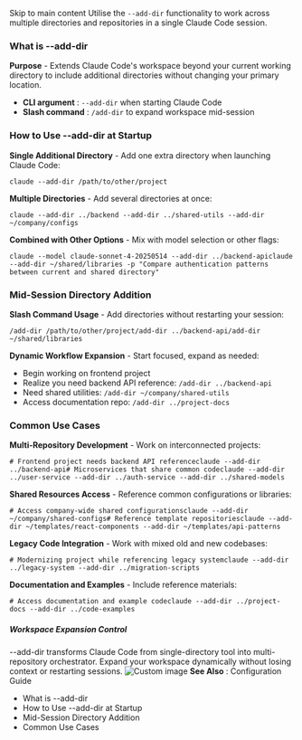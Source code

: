 Skip to main content
Utilise the `--add-dir` functionality to work across multiple directories and repositories in a single Claude Code session.
### What is --add-dir​
**Purpose** - Extends Claude Code's workspace beyond your current working directory to include additional directories without changing your primary location.
  * **CLI argument** : `--add-dir` when starting Claude Code
  * **Slash command** : `/add-dir` to expand workspace mid-session


### How to Use --add-dir at Startup​
**Single Additional Directory** - Add one extra directory when launching Claude Code:
```
claude --add-dir /path/to/other/project
```

**Multiple Directories** - Add several directories at once:
```
claude --add-dir ../backend --add-dir ../shared-utils --add-dir ~/company/configs
```

**Combined with Other Options** - Mix with model selection or other flags:
```
claude --model claude-sonnet-4-20250514 --add-dir ../backend-apiclaude --add-dir ~/shared/libraries -p "Compare authentication patterns between current and shared directory"
```

### Mid-Session Directory Addition​
**Slash Command Usage** - Add directories without restarting your session:
```
/add-dir /path/to/other/project/add-dir ../backend-api/add-dir ~/shared/libraries
```

**Dynamic Workflow Expansion** - Start focused, expand as needed:
  * Begin working on frontend project
  * Realize you need backend API reference: `/add-dir ../backend-api`
  * Need shared utilities: `/add-dir ~/company/shared-utils`
  * Access documentation repo: `/add-dir ../project-docs`


### Common Use Cases​
**Multi-Repository Development** - Work on interconnected projects:
```
# Frontend project needs backend API referenceclaude --add-dir ../backend-api# Microservices that share common codeclaude --add-dir ../user-service --add-dir ../auth-service --add-dir ../shared-models
```

**Shared Resources Access** - Reference common configurations or libraries:
```
# Access company-wide shared configurationsclaude --add-dir ~/company/shared-configs# Reference template repositoriesclaude --add-dir ~/templates/react-components --add-dir ~/templates/api-patterns
```

**Legacy Code Integration** - Work with mixed old and new codebases:
```
# Modernizing project while referencing legacy systemclaude --add-dir ../legacy-system --add-dir ../migration-scripts
```

**Documentation and Examples** - Include reference materials:
```
# Access documentation and example codeclaude --add-dir ../project-docs --add-dir ../code-examples
```

##### Workspace Expansion Control
--add-dir transforms Claude Code from single-directory tool into multi-repository orchestrator. Expand your workspace dynamically without losing context or restarting sessions.
![Custom image](https://www.claudelog.com/img/discovery/033_energy.png)
**See Also** : Configuration Guide
  * What is --add-dir
  * How to Use --add-dir at Startup
  * Mid-Session Directory Addition
  * Common Use Cases


